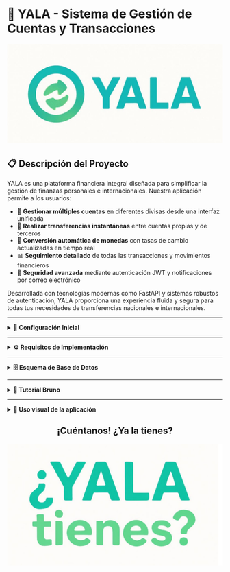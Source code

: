 # 💸 YALA - Sistema de Gestión de Cuentas y Transacciones
![Uso de la aplicación](./images/09.jpeg)
## 📋 Descripción del Proyecto

YALA es una plataforma financiera integral diseñada para simplificar la gestión de finanzas personales e internacionales. Nuestra aplicación permite a los usuarios:

- 💼 **Gestionar múltiples cuentas** en diferentes divisas desde una interfaz unificada
- 🔄 **Realizar transferencias instantáneas** entre cuentas propias y de terceros
- 💱 **Conversión automática de monedas** con tasas de cambio actualizadas en tiempo real
- 📊 **Seguimiento detallado** de todas las transacciones y movimientos financieros
- 🔐 **Seguridad avanzada** mediante autenticación JWT y notificaciones por correo electrónico

Desarrollada con tecnologías modernas como FastAPI y sistemas robustos de autenticación, YALA proporciona una experiencia fluida y segura para todas tus necesidades de transferencias nacionales e internacionales.

---
<details>
  <summary><strong>🚀 Configuración Inicial</strong></summary>

### 1️⃣ Clonar el repositorio
```bash
git clone https://github.com/Yala-Software/backend
cd backend
```

### 2️⃣ Configurar entorno virtual
```bash
python -m venv venv
source venv/bin/activate  # En Windows: venv\Scripts\activate
```

### 3️⃣ Instalar dependencias
```bash
pip install -r requirements.txt
```

### 4️⃣ Configurar variables de entorno
Crea un archivo `.env` en la raíz del proyecto con las siguientes variables:
```
JWT_SECRET_KEY=
JWT_ALGORITHM=HS256
ACCESS_TOKEN_EXPIRE_MINUTES=1440

SMTP_SERVER=smtp.gmail.com
SMTP_PORT=587
SMTP_USERNAME=proyectodbp1@gmail.com
SMTP_PASSWORD=nsfr upkz ajfa ptar
EMAIL_FROM=proyectodbp1@gmail.com

EXCHANGE_API1_KEY=  # Se obtiene registrándose en https://www.exchangerate-api.com/
EXCHANGE_API2_KEY=  # No es necesario configurar esta variable
```

### 5️⃣ Ejecutar el servidor de desarrollo
```bash
uvicorn main:app --reload
```
</details>

---

<details>
  <summary><strong>⚙️ Requisitos de Implementación</strong></summary>

La implementación de transacciones debería:

1. ✅ Validar que la cuenta de origen pertenece al usuario actual
2. 💰 Comprobar si hay saldo suficiente en la cuenta de origen
3. 🔄 Utilizar el servicio de cambio para calcular la tasa de conversión si las monedas son diferentes
4. 📊 Actualizar los saldos de ambas cuentas
5. 📝 Crear un registro de transacción
6. 📧 Enviar notificaciones por correo electrónico tanto al remitente como al destinatario
</details>

---

<details>
  <summary><strong>🗄️ Esquema de Base de Datos</strong></summary>

- **👤 users**: Información de usuario (id, username, email, hashed_password, full_name)
- **💵 currencies**: Información de monedas (id, code, name)
- **🏦 accounts**: Cuentas de usuario (id, user_id, currency_id, balance)
- **💱 transactions**: Registros de transacciones (id, sender_id, receiver_id, source_account_id, destination_account_id, etc.)
</details>

---

<details>
  <summary><strong>🧪 Tutorial Bruno</strong></summary>

- **📁 collection**: una vez descargada la aplicación, haz clic en los 3 puntos en la esquina derecha de la aplicación, al costado del perro. Ahí selecciona **Open Collection** y elige la carpeta **YALA-test**
- **🔧 environment**: Una vez abierta la carpeta en Bruno, haz clic en la carpeta y luego selecciona un **environment**. Como no habrá ninguno, selecciona "create environment" y agrega la variable **jwt** en **Add Variable**.
</details>

---

<details>
  <summary><strong>📱 Uso visual de la aplicación</strong></summary>

Se presenta un recorrido por las secciones del frontend:

### **Visualización en la Aplicación:**
![Uso de la aplicación](./images/01.png)
![Uso de la aplicación](./images/02.png)
![Uso de la aplicación](./images/03.png)
![Uso de la aplicación](./images/04.png)
![Uso de la aplicación](./images/05.png)
![Uso de la aplicación](./images/06.png)

</details>
<h2 align="center">¡Cuéntanos! ¿Ya la tienes?</h2>

![Uso de la aplicación](./images/10.jpeg)
